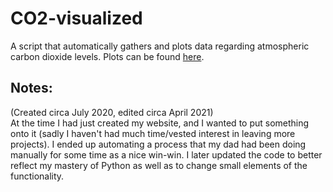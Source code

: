 # CO2-visualized
A script that automatically gathers and plots data regarding atmospheric carbon dioxide levels. Plots can be found <a href="https://isaacdarling.com/2020/07/12/carbon-dioxide-levels/" target="_parent">here</a>.

## Notes:
(Created circa July 2020, edited circa April 2021)  
At the time I had just created my website, and I wanted to put something onto it (sadly I haven't had much time/vested interest in leaving more projects). I ended up automating a process that my dad had been doing manually for some time as a nice win-win. I later updated the code to better reflect my mastery of Python as well as to change small elements of the functionality.
